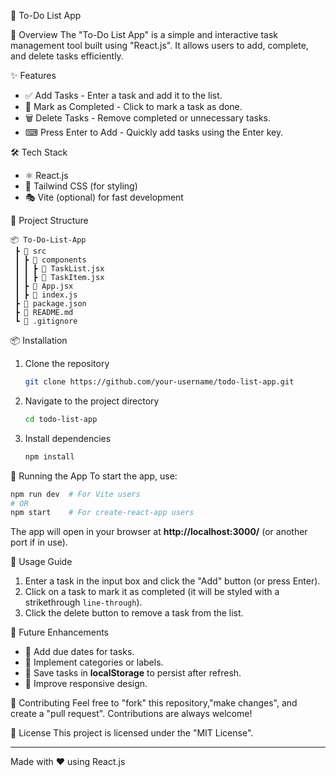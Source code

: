  📝 To-Do List App

 🚀 Overview
The "To-Do List App" is a simple and interactive task management tool built using "React.js". It allows users to add, complete, and delete tasks efficiently.

 ✨ Features
- ✅ Add Tasks - Enter a task and add it to the list.
- 🎯 Mark as Completed - Click to mark a task as done.
- 🗑 Delete Tasks - Remove completed or unnecessary tasks.
- ⌨ Press Enter to Add - Quickly add tasks using the Enter key.

 🛠 Tech Stack
- ⚛ React.js
- 💨 Tailwind CSS (for styling)
- 🎭 Vite (optional) for fast development

 📂 Project Structure
```
📦 To-Do-List-App
 ┣ 📂 src
 ┃ ┣ 📂 components
 ┃ ┃ ┣ 📜 TaskList.jsx
 ┃ ┃ ┣ 📜 TaskItem.jsx
 ┃ ┣ 📜 App.jsx
 ┃ ┣ 📜 index.js
 ┣ 📜 package.json
 ┣ 📜 README.md
 ┗ 📜 .gitignore
```

 📦 Installation
1. Clone the repository
   ```sh
   git clone https://github.com/your-username/todo-list-app.git
   ```
2. Navigate to the project directory
   ```sh
   cd todo-list-app
   ```
3. Install dependencies
   ```sh
   npm install
   ```

 🚀 Running the App
To start the app, use:
```sh
npm run dev  # For Vite users
# OR
npm start    # For create-react-app users
```
The app will open in your browser at **http://localhost:3000/** (or another port if in use).

 📌 Usage Guide
1. Enter a task in the input box and click the "Add" button (or press Enter).
2. Click on a task to mark it as completed (it will be styled with a strikethrough `line-through`).
3. Click the delete button to remove a task from the list.

 🎯 Future Enhancements
- 📅 Add due dates for tasks.
- 📌 Implement categories or labels.
- 💾 Save tasks in **localStorage** to persist after refresh.
- 📱 Improve responsive design.

 📝 Contributing
Feel free to "fork" this repository,"make changes", and create a "pull request". Contributions are always welcome!

 📜 License
This project is licensed under the "MIT License".

---
Made with ❤️ using React.js

